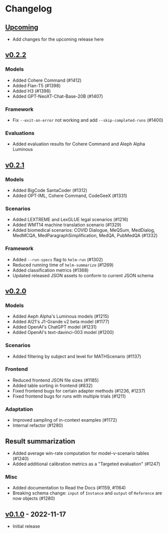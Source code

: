 # Changelog

## [Upcoming]

- Add changes for the upcoming release here

## [v0.2.2]

### Models

- Added Cohere Command (#1412) 
- Added Flan-T5 (#1398)
- Added H3 (#1398)
- Added GPT-NeoXT-Chat-Base-20B (#1407)

### Framework

- Fix `--exit-on-error` not working and add `--skip-completed-runs` (#1400)


### Evaluations

- Added evaluation results for Cohere Command and Aleph Alpha Luminous

## [v0.2.1]

### Models

- Added BigCode SantaCoder (#1312)
- Added OPT-IML, Cohere Command, CodeGeeX (#1331)

### Scenarios

- Added LEXTREME and LexGLUE legal scenarios (#1216)
- Added WMT14 machine translation scenario (#1329)
- Added biomedical scenarios: COVID Dialogue, MeQSum, MedDialog, MedMCQA, MedParagraphSimplification, MedQA, PubMedQA (#1332)

### Framework

- Added `--run-specs` flag to `helm-run` (#1302)
- Reduced running time of `helm-summarize` (#1269)
- Added classification metrics (#1368)
- Updated released JSON assets to conform to current JSON schema

## [v0.2.0]

### Models

- Added Aeph Alpha's Luminous models (#1215)
- Added AI21's J1-Grande v2 beta model (#1177)
- Added OpenAI's ChatGPT model (#1231)
- Added OpenAI's text-davinci-003 model (#1200)

### Scenarios

- Added filtering by subject and level for MATHScenario (#1137)

### Frontend

- Reduced frontend JSON file sizes (#1185)
- Added table sorting in frontend (#832)
- Fixed frontend bugs for certain adapter methods (#1236, #1237)
- Fixed frontend bugs for runs with multiple trials (#1211)

### Adaptation

- Improved sampling of in-context examples (#1172)
- Internal refactor (#1280)

## Result summarization

- Added average win-rate computation for model-v-scenario tables (#1240)
- Added additional calibration metrics as a "Targeted evaluation" (#1247)

### Misc

- Added documentation to Read the Docs (#1159, #1164)
- Breaking schema change: `input` of `Instance` and `output` of `Reference` are now objects (#1280)

## [v0.1.0] - 2022-11-17

- Initial release

[upcoming]: https://github.com/stanford-crfm/helm/compare/v0.2.2...HEAD
[v0.2.2]: https://github.com/stanford-crfm/helm/releases/tag/v0.2.2
[v0.2.1]: https://github.com/stanford-crfm/helm/releases/tag/v0.2.1
[v0.2.0]: https://github.com/stanford-crfm/helm/releases/tag/v0.2.0
[v0.1.0]: https://github.com/stanford-crfm/helm/releases/tag/v0.1.0
